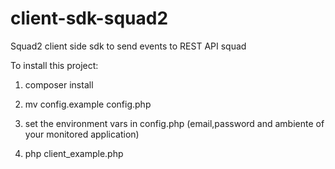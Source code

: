# client-sdk-squad2



Squad2 client side sdk to send events to REST API squad

To install this project:

1) composer install 

2) mv config.example config.php

3) set the environment vars in config.php (email,password and ambiente of your monitored application)

4) php client_example.php


